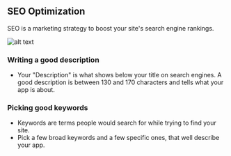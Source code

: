 ## SEO Optimization ##

SEO is a marketing strategy to boost your site's search engine rankings.

![alt text](http://appcubator.com/static/img/tutorial/Seo_Optimization.png)

### Writing a good description ###

- Your "Description" is what shows below your title on search engines.
A good description is between 130 and 170 characters and tells what your app is about.

### Picking good keywords ###

- Keywords are terms people would search for while trying to find your site.
- Pick a few broad keywords and a few specific ones, that well describe your app.

